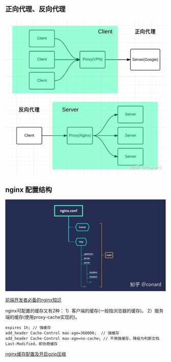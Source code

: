 ## 正向代理、反向代理

![](../../assets/nginx02.jpg)

## nginx 配置结构

![](../../assets/nginx.jpg)

[前端开发者必备的nginx知识](https://zhuanlan.zhihu.com/p/65393365)

nginx可配置的缓存又有2种：
1）客户端的缓存(一般指浏览器的缓存)。
2）服务端的缓存(使用proxy-cache实现的)。

```
expires 1h; // 强缓存
add_header Cache-Control max-age=360000;  // 强缓存
add_header Cache-Control max-age=no-cache; // 不用强缓存，降级为判断文档 Last-Modified，即协商缓存
```

[nginx缓存配置及开启gzip压缩](https://www.cnblogs.com/tugenhua0707/p/10841267.html)
